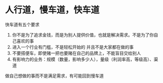 # 人行道，慢车道，快车道
快车道有五个要求
1. 你不是为了追求金钱，而是为别人提供价值，也就是解决需求。不是为了你自己喜欢的事
2. 进入一个行业有门槛，不是轻松开始的 并且不是大家都在做的事
3. 不要搭便车，即使赌一把也要赌在自己的品牌上，不能盲目交给别人
4. 有影响力的业务：规模（数量，影响多少人），量级（利润率高，等级高）、渠道

做自己想做的事而不是满足需求，有可能回到慢车道